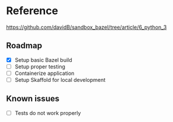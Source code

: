 # Reference

https://github.com/davidB/sandbox_bazel/tree/article/6_python_3

## Roadmap

- [x] Setup basic Bazel build
- [ ] Setup proper testing
- [ ] Containerize application
- [ ] Setup Skaffold for local development

## Known issues

- [ ] Tests do not work properly
